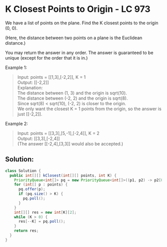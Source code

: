 # K Closest Points to Origin - LC 973
We have a list of points on the plane.  Find the K closest points to the origin (0, 0).

(Here, the distance between two points on a plane is the Euclidean distance.)

You may return the answer in any order.  The answer is guaranteed to be unique (except for the order that it is in.)

Example 1:

>Input: points = [[1,3],[-2,2]], K = 1\
>Output: [[-2,2]]\
>Explanation: \
>The distance between (1, 3) and the origin is sqrt(10).\
>The distance between (-2, 2) and the origin is sqrt(8).\
>Since sqrt(8) < sqrt(10), (-2, 2) is closer to the origin.\
We only want the closest K = 1 points from the origin, so the answer is just [[-2,2]].

Example 2:
>Input: points = [[3,3],[5,-1],[-2,4]], K = 2\
>Output: [[3,3],[-2,4]]\
>(The answer [[-2,4],[3,3]] would also be accepted.)

## Solution: 
```java
class Solution {
  public int[][] kClosest(int[][] points, int K) {
    PriorityQueue<int[]> pq = new PriorityQueue<int[]>((p1, p2) -> p2[0] * p2[0] + p2[1] * p2[1] - p1[0] * p1[0] - p1[1] * p1[1]);
    for (int[] p : points) {
      pq.offer(p);
      if (pq.size() > K) {
        pq.poll();
      }
    }
    int[][] res = new int[K][2];
    while (K > 0) {
      res[--K] = pq.poll();
    }
    return res;
  }
}
```
